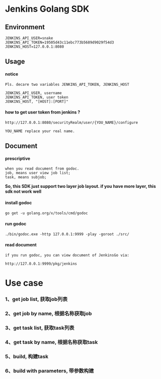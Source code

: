 # Jenkins Golang SDK


## Environment
    JENKINS_API_USER=snake
    JENKINS_API_TOKEN=19505d43c11ebc773b5689d9029f54d3
    JENKINS_HOST=127.0.0.1:8080
    
## Usage

#### notice    
    Pls. decare two variables JENKINS_API_TOKEN, JENKINS_HOST

    JENKINS_API_USER, username
    JENKINS_API_TOKEN, user token
    JENKINS_HOST, "[HOST]:[PORT]"
    
#### how to get user token from jenkins ?
    http://127.0.0.1:8080/securityRealm/user/{YOU_NAME}/configure
    
    YOU_NAME replace your real name.
    
    
## Document

#### prescriptive
    when you read document from godoc.
    job, means user view job list;
    task, means subjob;
    
**So, this SDK just support two layer job layout. if you have more layer, this sdk not work well**
       
#### install godoc
    go get -u golang.org/x/tools/cmd/godoc
    
#### run godoc 
    ./bin/godoc.exe -http 127.0.0.1:9999 -play -goroot ./src/

#### read document
    if you run godoc, you can view document of JenkinsGo via:

    http://127.0.0.1:9999/pkg/jenkins
    
    
# Use case

### 1、get job list, 获取job列表
### 2、get job by name, 根据名称获取job
### 3、get task list, 获取task列表
### 4、get task by name, 根据名称获取task
### 5、build, 构建task
### 6、build with parameters, 带参数构建

